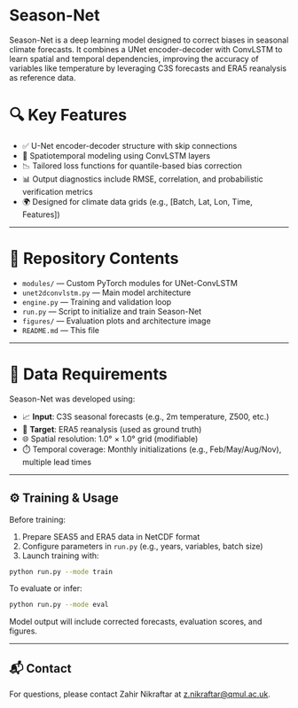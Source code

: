 # Season-Net
Season-Net is a deep learning model designed to correct biases in seasonal climate forecasts. It combines a UNet encoder-decoder with ConvLSTM to learn spatial and temporal dependencies, improving the accuracy of variables like temperature by leveraging C3S forecasts and ERA5 reanalysis as reference data.

# 🔍 Key Features

- ✅ U-Net encoder-decoder structure with skip connections
- 🔁 Spatiotemporal modeling using ConvLSTM layers
- 📉 Tailored loss functions for quantile-based bias correction
- 📊 Output diagnostics include RMSE, correlation, and probabilistic verification metrics
- 🌍 Designed for climate data grids (e.g., [Batch, Lat, Lon, Time, Features])

---

# 📁 Repository Contents

- `modules/` — Custom PyTorch modules for UNet-ConvLSTM
- `unet2dconvlstm.py` — Main model architecture
- `engine.py` — Training and validation loop
- `run.py` — Script to initialize and train Season-Net
- `figures/` — Evaluation plots and architecture image
- `README.md` — This file

---

# 🧪 Data Requirements

Season-Net was developed using:
- 📈 **Input**: C3S seasonal forecasts (e.g., 2m temperature, Z500, etc.)
- 🎯 **Target**: ERA5 reanalysis (used as ground truth)
- 🌐 Spatial resolution: 1.0° × 1.0° grid (modifiable)
- ⏱️ Temporal coverage: Monthly initializations (e.g., Feb/May/Aug/Nov), multiple lead times

---
## ⚙️ Training & Usage

Before training:
1. Prepare SEAS5 and ERA5 data in NetCDF format
2. Configure parameters in `run.py` (e.g., years, variables, batch size)
3. Launch training with:

```bash
python run.py --mode train
```

To evaluate or infer:

```bash
python run.py --mode eval
```

Model output will include corrected forecasts, evaluation scores, and figures.

---



## 📬 Contact

For questions, please contact Zahir Nikraftar at z.nikraftar@qmul.ac.uk.
